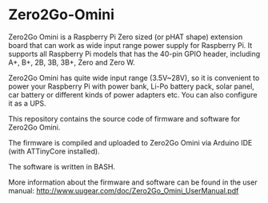 # Zero2Go-Omini

Zero2Go Omini is a Raspberry Pi Zero sized (or pHAT shape) extension board that can work as wide input range power supply for Raspberry Pi. It supports all Raspberry Pi models that has the 40-pin GPIO header, including A+, B+, 2B, 3B, 3B+, Zero and Zero W.

Zero2Go Omini has quite wide input range (3.5V~28V), so it is convenient to power your Raspberry Pi with power bank, Li-Po battery pack, solar panel, car battery or different kinds of power adapters etc. You can also configure it as a UPS.

This repository contains the source code of firmware and software for Zero2Go Omini.

The firmware is compiled and uploaded to Zero2Go Omini via Arduino IDE (with ATTinyCore installed).

The software is written in BASH.

More information about the firmware and software can be found in the user manual: http://www.uugear.com/doc/Zero2Go_Omini_UserManual.pdf
